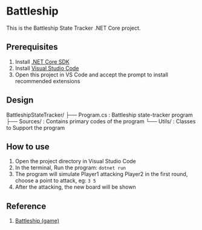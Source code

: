# Battleship

This is the Battleship State Tracker .NET Core project. 

## Prerequisites

1. Install [.NET Core SDK](https://dotnet.microsoft.com/download)
2. Install [Visual Studio Code](https://code.visualstudio.com/)
3. Open this project in VS Code and accept the prompt to install recommended extensions


## Design
BattleshipStateTracker/ 
├── Program.cs  : Battleship state-tracker program  
├── Sources/    : Contains primary codes of the program
└── Utils/      : Classes to Support the program


## How to use
1. Open the project directory in Visual Studio Code
2. In the terminal, Run the program: ```dotnet run```
3. The program will simulate Player1 attacking Player2 in the first round, choose a point to attack, eg: ```3 5```
4. After the attacking, the new board will be shown


## Reference
1. [Battleship (game)](https://en.wikipedia.org/wiki/Battleship_(game))